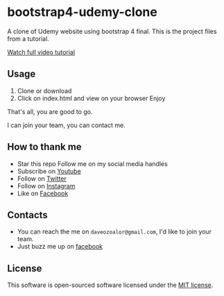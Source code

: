 # bootstrap4-udemy-clone
A clone of Udemy website using bootstrap 4 final. This is the project files from a tutorial.

[Watch full video tutorial](https://www.youtube.com/watch?v=ut9H4QHbOB4&list=PLnBvgoOXZNCN20--39IKuF_DbINp4JfLq)

## Usage
1. Clone or download
2. Click on index.html and view on your browser
Enjoy

That's all, you are good to go.


I can join your team, you can contact me.

## How to thank me
* Star this repo
Follow me on my social media handles
* Subscribe on [Youtube](http://youtube.com/c/braintemorg)
* Follow on [Twitter](http://twitter.com/braintem)
* Follow on [Instagram](http://instagram.com/daveozoalor)
* Like on [Facebook](http://fb.com/braintem)


## Contacts

* You can reach the me on `daveozoalor@gmail.com`, I'd like to join your team.
* Just buzz me up on [facebook](http://facebook.com/daveozoalor)

## License

This software is open-sourced software licensed under the [MIT license](http://opensource.org/licenses/MIT).
